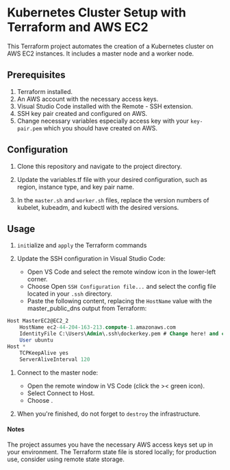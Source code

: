 # Kubernetes Cluster Setup with Terraform and AWS EC2
This Terraform project automates the creation of a Kubernetes cluster on AWS EC2 instances. It includes a master node and a worker node.

## Prerequisites
1. Terraform installed.
1. An AWS account with the necessary access keys.
1. Visual Studio Code installed with the Remote - SSH extension.
1. SSH key pair created and configured on AWS.
1. Change necessary variables especially access key with your `key-pair.pem` which you should have created on AWS.

## Configuration
1. Clone this repository and navigate to the project directory.

1. Update the variables.tf file with your desired configuration, such as region, instance type, and key pair name.

1. In the `master.sh` and `worker.sh` files, replace the version numbers of kubelet, kubeadm, and kubectl with the desired versions.

## Usage
1. `init`ialize and `apply` the Terraform commands

1. Update the SSH configuration in Visual Studio Code:
    - Open VS Code and select the remote window icon in the lower-left corner.
    - Choose Open `SSH Configuration file...` and select the config file located in your `.ssh` directory.
    - Paste the following content, replacing the `HostName` value with the master_public_dns output from Terraform:

```sql
Host MasterEC2@EC2_2
    HostName ec2-44-204-163-213.compute-1.amazonaws.com
    IdentityFile C:\Users\Admin\.ssh\dockerkey.pem # Change here! and check your 'key-name' on main.tf
    User ubuntu
Host *
    TCPKeepAlive yes
    ServerAliveInterval 120
```

1. Connect to the master node:

    - Open the remote window in VS Code (click the >< green icon).
    - Select Connect to Host.
    - Choose <yourhostname>.

1. When you're finished, do not forget to `destroy` the infrastructure.

#### Notes
The project assumes you have the necessary AWS access keys set up in your environment.
The Terraform state file is stored locally; for production use, consider using remote state storage.